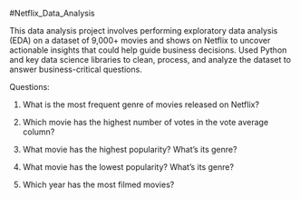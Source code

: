 #Netflix_Data_Analysis

This data analysis project involves performing exploratory data analysis (EDA) on a dataset of 9,000+ movies and shows on Netflix to uncover actionable insights that could help guide business decisions. Used Python and key data science libraries to  clean, process, and analyze the dataset to answer business-critical questions.

Questions:

1. What is the most frequent genre of movies released on Netflix?

2. Which movie has the highest number of votes in the vote average column?

3. What movie has the highest popularity? What’s its genre?

4. What movie has the lowest popularity? What’s its genre?

5. Which year has the most filmed movies?
